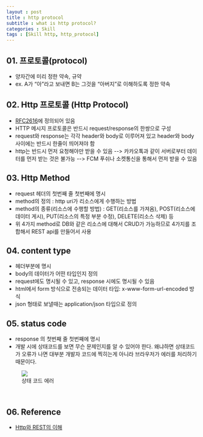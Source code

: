 ```yaml
---
layout : post
title : http protocol
subtitle : what is http protocol?
categories : Skill
tags : [Skill http, http_protocol]
---
```


## 01. 프로토콜(protocol)
- 양자간에 미리 정한 약속, 규약
- ex. A가 “아”라고 보내면 B는 그것을 “아버지”로 이해하도록 정한 약속<br>

## 02. Http 프로토콜 (Http Protocol)
- [RFC2616](https://www.rfc-editor.org/rfc/rfc2616)에 정의되어 있음
- HTTP 메시지 프로토콜은 반드시 request/response의 한쌍으로 구성
- request와 response는 각각 header와 body로 이루어져 있고 header와 body 사이에는 반드시 한줄이 띄어져야 함
- http는 반드시 먼저 요청해야만 받을 수 있음 --> 카카오톡과 같이 서버로부터 데이터를 먼저 받는 것은 불가능 --> FCM 푸쉬나 소켓통신을 통해서 먼저 받을 수 있음<br>

## 03. Http Method
- request 헤더의 첫번째 줄 첫번째에 명시
- method의 정의 : http uri가 리소스에게 수행하는 방법
- method의 종류(리소스에 수행할 방법) : GET(리소스를 가져옴), POST(리소스에 데이터 게시), PUT(리소스의 특정 부분 수정), DELETE(리소스 삭제) 등
- 위 4가지 method로 DB와 같은 리소스에 대해서 CRUD가 가능하므로 4가지를 조합해서 REST api를 만들어서 사용<br>

## 04. content type
- 헤더부분에 명시
- body의 데이터가 어떤 타입인지 정의
- request에도 명시될 수 있고, response 시에도 명시될 수 있음
- html에서 form 방식으로 전송되는 데이터 타입: x-www-form-url-encoded 방식
- json 형태로 보낼때는 application/json 타입으로 정의<br>

## 05. status code
- response 의 첫번째 줄 첫번째에 명시
- 개발 시에 상태코드를 보면 무슨 문제인지를 알 수 있어야 한다. 왜냐하면 상태코드가 오류가 나면 대부분 개발자 코드에 찍히는게 아니라 브라우저가 에러를 처리하기 때문이다.<br>

<figure>
    <img src="https://github.com/WoojinJeonkr/WoojinJeonkr.github.io/blob/main/assets/images/post_image/4xx_error.png?raw=true"><br>
    <figcaption>상태 코드 에러</figcaption>
</figure><br>

## 06. Reference
- [Http와 REST의 이해](https://eastflag.co.kr/fullstack/http_protocol/)